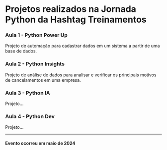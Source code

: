 <h1>Projetos realizados na Jornada Python da Hashtag Treinamentos</h1>

<h3>Aula 1 - Python Power Up</h3>
<p>Projeto de automação para cadastrar dados em um sistema a partir de uma base de dados.</p>

<h3>Aula 2 - Python Insights</h3>
<p>Projeto de análise de dados para analisar e verificar os principais motivos de cancelamentos em uma empresa.</p>

<h3>Aula 3 - Python IA</h3>
<p>Projeto...</p>

<h3>Aula 4 - Python Dev</h3>
<p>Projeto...</p>

<hr>
<h4>Evento ocorreu em maio de 2024</h4>